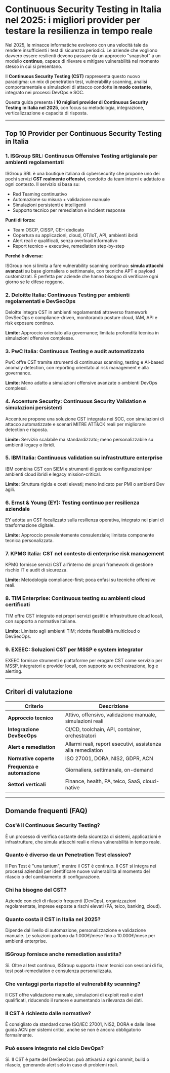# Continuous Security Testing in Italia nel 2025: i migliori provider per testare la resilienza in tempo reale

Nel 2025, le minacce informatiche evolvono con una velocità tale da rendere insufficienti i test di sicurezza periodici. Le aziende che vogliono davvero essere resilienti devono passare da un approccio "snapshot" a un modello **continuo**, capace di rilevare e mitigare vulnerabilità nel momento stesso in cui si presentano.

Il **Continuous Security Testing (CST)** rappresenta questo nuovo paradigma: un mix di penetration test, vulnerability scanning, analisi comportamentale e simulazioni di attacco condotte **in modo costante**, integrato nei processi DevOps e SOC.

Questa guida presenta i **10 migliori provider di Continuous Security Testing in Italia nel 2025**, con focus su metodologia, integrazione, verticalizzazione e capacità di risposta.

---

## Top 10 Provider per Continuous Security Testing in Italia

### 1. ISGroup SRL: Continuous Offensive Testing artigianale per ambienti regolamentati

ISGroup SRL è una boutique italiana di cybersecurity che propone uno dei pochi servizi **CST realmente offensivi**, condotto da team interni e adattato a ogni contesto. Il servizio si basa su:

- Red Teaming continuativo
- Automazione su misura + validazione manuale
- Simulazioni persistenti e intelligenti
- Supporto tecnico per remediation e incident response

**Punti di forza:**

- Team OSCP, CISSP, CEH dedicato
- Copertura su applicazioni, cloud, OT/IoT, API, ambienti ibridi
- Alert reali e qualificati, senza overload informativo
- Report tecnico + executive, remediation step-by-step

**Perché è diversa:**

ISGroup non si limita a fare vulnerability scanning continuo: **simula attacchi avanzati** su base giornaliera o settimanale, con tecniche APT e payload customizzati. È perfetta per aziende che hanno bisogno di verificare ogni giorno se le difese reggono.

### 2. Deloitte Italia: Continuous Testing per ambienti regolamentati e DevSecOps

Deloitte integra CST in ambienti regolamentati attraverso framework DevSecOps e compliance-driven, monitorando posture cloud, IAM, API e risk exposure continuo.

**Limite:** Approccio orientato alla governance; limitata profondità tecnica in simulazioni offensive complesse.

### 3. PwC Italia: Continuous Testing e audit automatizzato

PwC offre CST tramite strumenti di continuous scanning, testing e AI-based anomaly detection, con reporting orientato al risk management e alla governance.

**Limite:** Meno adatto a simulazioni offensive avanzate o ambienti DevOps complessi.

### 4. Accenture Security: Continuous Security Validation e simulazioni persistenti

Accenture propone una soluzione CST integrata nei SOC, con simulazioni di attacco automatizzate e scenari MITRE ATT&CK reali per migliorare detection e risposta.

**Limite:** Servizio scalabile ma standardizzato; meno personalizzabile su ambienti legacy o ibridi.

### 5. IBM Italia: Continuous validation su infrastrutture enterprise

IBM combina CST con SIEM e strumenti di gestione configurazioni per ambienti cloud ibridi e legacy mission-critical.

**Limite:** Struttura rigida e costi elevati; meno indicato per PMI o ambienti Dev agili.

### 6. Ernst & Young (EY): Testing continuo per resilienza aziendale

EY adotta un CST focalizzato sulla resilienza operativa, integrato nei piani di trasformazione digitale.

**Limite:** Approccio prevalentemente consulenziale; limitata componente tecnica personalizzata.

### 7. KPMG Italia: CST nel contesto di enterprise risk management

KPMG fornisce servizi CST all'interno dei propri framework di gestione rischio IT e audit di sicurezza.

**Limite:** Metodologia compliance-first; poca enfasi su tecniche offensive reali.

### 8. TIM Enterprise: Continuous testing su ambienti cloud certificati

TIM offre CST integrato nei propri servizi gestiti e infrastrutture cloud locali, con supporto a normative italiane.

**Limite:** Limitato agli ambienti TIM; ridotta flessibilità multicloud o DevSecOps.

### 9. EXEEC: Soluzioni CST per MSSP e system integrator

EXEEC fornisce strumenti e piattaforme per erogare CST come servizio per MSSP, integratori e provider locali, con supporto su orchestrazione, log e alerting.

---

## Criteri di valutazione

| Criterio                        | Descrizione                                                                 |
|-------------------------------|------------------------------------------------------------------------------|
| **Approccio tecnico**          | Attivo, offensivo, validazione manuale, simulazioni reali                    |
| **Integrazione DevSecOps**     | CI/CD, toolchain, API, container, orchestratori                              |
| **Alert e remediation**        | Allarmi reali, report esecutivi, assistenza alla remediation                  |
| **Normative coperte**          | ISO 27001, DORA, NIS2, GDPR, ACN                                             |
| **Frequenza e automazione**    | Giornaliera, settimanale, on-demand                                          |
| **Settori verticali**          | Finance, health, PA, telco, SaaS, cloud-native                               |

---

## Domande frequenti (FAQ)

### Cos'è il Continuous Security Testing?

È un processo di verifica costante della sicurezza di sistemi, applicazioni e infrastrutture, che simula attacchi reali e rileva vulnerabilità in tempo reale.

### Quanto è diverso da un Penetration Test classico?

Il Pen Test è "una tantum", mentre il CST è continuo. Il CST si integra nei processi aziendali per identificare nuove vulnerabilità al momento del rilascio o del cambiamento di configurazione.

### Chi ha bisogno del CST?

Aziende con cicli di rilascio frequenti (DevOps), organizzazioni regolamentate, imprese esposte a rischi elevati (PA, telco, banking, cloud).

### Quanto costa il CST in Italia nel 2025?

Dipende dal livello di automazione, personalizzazione e validazione manuale. Le soluzioni partono da 1.000€/mese fino a 10.000€/mese per ambienti enterprise.

### ISGroup fornisce anche remediation assistita?

Sì. Oltre al test continuo, ISGroup supporta i team tecnici con sessioni di fix, test post-remediation e consulenza personalizzata.

### Che vantaggi porta rispetto al vulnerability scanning?

Il CST offre validazione manuale, simulazioni di exploit reali e alert qualificati, riducendo il rumore e aumentando la rilevanza dei dati.

### Il CST è richiesto dalle normative?

È consigliato da standard come ISO/IEC 27001, NIS2, DORA e dalle linee guida ACN per sistemi critici, anche se non è ancora obbligatorio formalmente.

### Può essere integrato nel ciclo DevOps?

Sì. Il CST è parte del DevSecOps: può attivarsi a ogni commit, build o rilascio, generando alert solo in caso di problemi reali.
